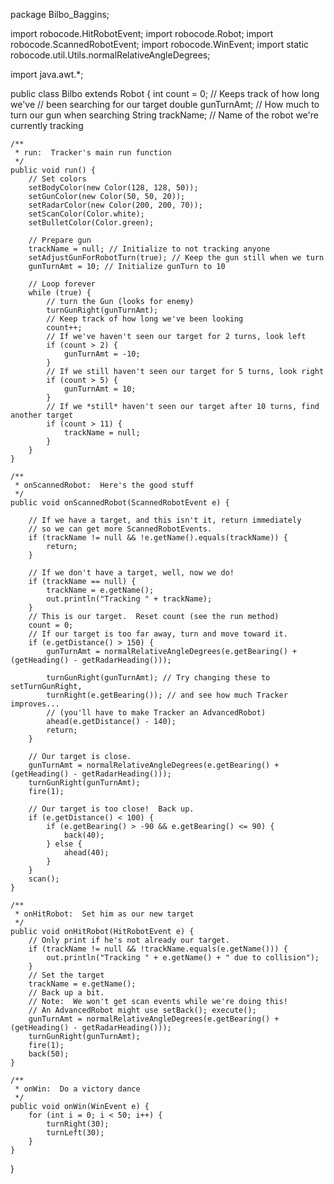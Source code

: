 package Bilbo_Baggins;


import robocode.HitRobotEvent;
import robocode.Robot;
import robocode.ScannedRobotEvent;
import robocode.WinEvent;
import static robocode.util.Utils.normalRelativeAngleDegrees;

import java.awt.*;


public class Bilbo extends Robot {
	int count = 0; // Keeps track of how long we've
	// been searching for our target
	double gunTurnAmt; // How much to turn our gun when searching
	String trackName; // Name of the robot we're currently tracking

	/**
	 * run:  Tracker's main run function
	 */
	public void run() {
		// Set colors
		setBodyColor(new Color(128, 128, 50));
		setGunColor(new Color(50, 50, 20));
		setRadarColor(new Color(200, 200, 70));
		setScanColor(Color.white);
		setBulletColor(Color.green);

		// Prepare gun
		trackName = null; // Initialize to not tracking anyone
		setAdjustGunForRobotTurn(true); // Keep the gun still when we turn
		gunTurnAmt = 10; // Initialize gunTurn to 10

		// Loop forever
		while (true) {
			// turn the Gun (looks for enemy)
			turnGunRight(gunTurnAmt);
			// Keep track of how long we've been looking
			count++;
			// If we've haven't seen our target for 2 turns, look left
			if (count > 2) {
				gunTurnAmt = -10;
			}
			// If we still haven't seen our target for 5 turns, look right
			if (count > 5) {
				gunTurnAmt = 10;
			}
			// If we *still* haven't seen our target after 10 turns, find another target
			if (count > 11) {
				trackName = null;
			}
		}
	}

	/**
	 * onScannedRobot:  Here's the good stuff
	 */
	public void onScannedRobot(ScannedRobotEvent e) {

		// If we have a target, and this isn't it, return immediately
		// so we can get more ScannedRobotEvents.
		if (trackName != null && !e.getName().equals(trackName)) {
			return;
		}

		// If we don't have a target, well, now we do!
		if (trackName == null) {
			trackName = e.getName();
			out.println("Tracking " + trackName);
		}
		// This is our target.  Reset count (see the run method)
		count = 0;
		// If our target is too far away, turn and move toward it.
		if (e.getDistance() > 150) {
			gunTurnAmt = normalRelativeAngleDegrees(e.getBearing() + (getHeading() - getRadarHeading()));

			turnGunRight(gunTurnAmt); // Try changing these to setTurnGunRight,
			turnRight(e.getBearing()); // and see how much Tracker improves...
			// (you'll have to make Tracker an AdvancedRobot)
			ahead(e.getDistance() - 140);
			return;
		}

		// Our target is close.
		gunTurnAmt = normalRelativeAngleDegrees(e.getBearing() + (getHeading() - getRadarHeading()));
		turnGunRight(gunTurnAmt);
		fire(1);

		// Our target is too close!  Back up.
		if (e.getDistance() < 100) {
			if (e.getBearing() > -90 && e.getBearing() <= 90) {
				back(40);
			} else {
				ahead(40);
			}
		}
		scan();
	}

	/**
	 * onHitRobot:  Set him as our new target
	 */
	public void onHitRobot(HitRobotEvent e) {
		// Only print if he's not already our target.
		if (trackName != null && !trackName.equals(e.getName())) {
			out.println("Tracking " + e.getName() + " due to collision");
		}
		// Set the target
		trackName = e.getName();
		// Back up a bit.
		// Note:  We won't get scan events while we're doing this!
		// An AdvancedRobot might use setBack(); execute();
		gunTurnAmt = normalRelativeAngleDegrees(e.getBearing() + (getHeading() - getRadarHeading()));
		turnGunRight(gunTurnAmt);
		fire(1);
		back(50);
	}

	/**
	 * onWin:  Do a victory dance
	 */
	public void onWin(WinEvent e) {
		for (int i = 0; i < 50; i++) {
			turnRight(30);
			turnLeft(30);
		}
	}
}
